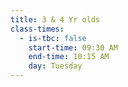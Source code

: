 ```yaml
---
title: 3 & 4 Yr olds
class-times:
  - is-tbc: false
    start-time: 09:30 AM
    end-time: 10:15 AM
    day: Tuesday
---
```

